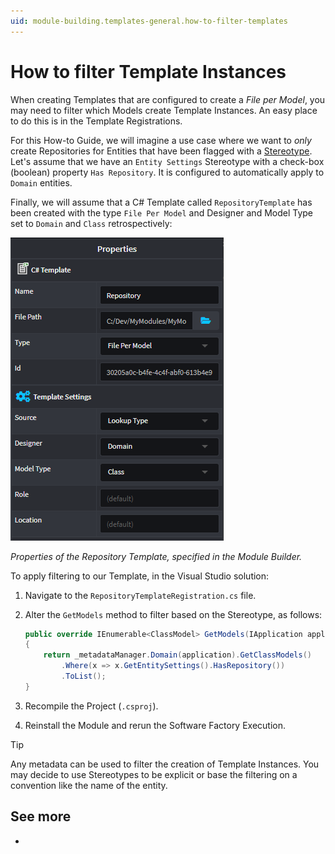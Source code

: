 ```yaml
---
uid: module-building.templates-general.how-to-filter-templates
---
```

# How to filter Template Instances

When creating Templates that are configured to create a _File per Model_, you may need to filter which Models create Template Instances. An easy place to do this is in the Template Registrations.

For this How-to Guide, we will imagine a use case where we want to _only_ create Repositories for Entities that have been flagged with a [Stereotype](xref:module-building.stereotypes.how-to-use-stereotypes). Let's assume that we have an `Entity Settings` Stereotype with a check-box (boolean) property `Has Repository`. It is configured to automatically apply to `Domain` entities.

Finally, we will assume that a C# Template called `RepositoryTemplate` has been created with the type `File Per Model` and Designer and Model Type set to `Domain` and `Class` retrospectively:

![csharp-template-repository](images/csharp-template-repository.png)

_Properties of the Repository Template, specified in the Module Builder._

To apply filtering to our Template, in the Visual Studio solution:

1. Navigate to the `RepositoryTemplateRegistration.cs` file.
2. Alter the `GetModels` method to filter based on the Stereotype, as follows:

    ```csharp
    public override IEnumerable<ClassModel> GetModels(IApplication application)
    {
        return _metadataManager.Domain(application).GetClassModels()
            .Where(x => x.GetEntitySettings().HasRepository())
            .ToList();
    }
    ```

3. Recompile the Project (`.csproj`).
4. Reinstall the Module and rerun the Software Factory Execution.

> [!TIP]
> Any metadata can be used to filter the creation of Template Instances. You may decide to use Stereotypes to be explicit or base the filtering on a convention like the name of the entity.

## See more

- [](xref:module-building.templates-general.how-to-query-models-from-different-designers)

